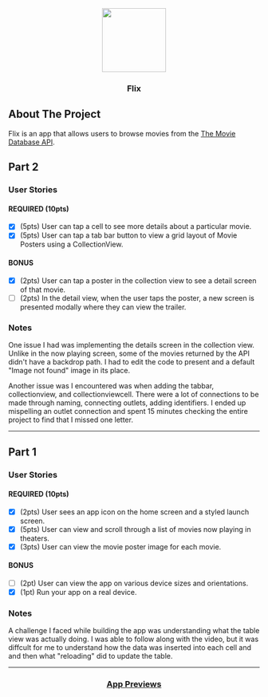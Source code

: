 <div align="center">
	<a href="https://github.com/foflores10/Flix">
		<img src="https://media.foflores.com/projects/flix/icon.png" width=128>
	</a>
	<h3>Flix</h3>
</div>

## About The Project

Flix is an app that allows users to browse movies from the [The Movie Database API](http://docs.themoviedb.apiary.io/#).

## Part 2

### User Stories

#### REQUIRED (10pts)

- [x] (5pts) User can tap a cell to see more details about a particular movie.
- [x] (5pts) User can tap a tab bar button to view a grid layout of Movie Posters using a CollectionView.

#### BONUS

- [x] (2pts) User can tap a poster in the collection view to see a detail screen of that movie.
- [ ] (2pts) In the detail view, when the user taps the poster, a new screen is presented modally where they can view the trailer.

### Notes

One issue I had was implementing the details screen in the collection view. Unlike in the now playing screen, some of the movies returned by the API didn't have a backdrop path. I had to edit the code to present and a default "Image not found" image in its place.

Another issue was I encountered was when adding the tabbar, collectionview, and collectionviewcell. There were a lot of connections to be made through naming, connecting outlets, adding identifiers. I ended up mispelling an outlet connection and spent 15 minutes checking the entire project to find that I missed one letter.

---

## Part 1

### User Stories

#### REQUIRED (10pts)

- [x] (2pts) User sees an app icon on the home screen and a styled launch screen.
- [x] (5pts) User can view and scroll through a list of movies now playing in theaters.
- [x] (3pts) User can view the movie poster image for each movie.

#### BONUS

- [ ] (2pt) User can view the app on various device sizes and orientations.
- [x] (1pt) Run your app on a real device.

### Notes

A challenge I faced while building the app was understanding what the table view was actually doing. I was able to follow along with the video, but it was diffcult for me to understand how the data was inserted into each cell and and then what "reloading" did to update the table.

---

<div align="center">
	<h3><a href="https://projects.foflores.com/flix">App Previews</a></h3>
</div>
